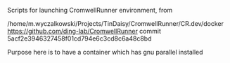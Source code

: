Scripts for launching CromwellRunner environment, from 

/home/m.wyczalkowski/Projects/TinDaisy/CromwellRunner/CR.dev/docker
https://github.com/ding-lab/CromwellRunner
    commit 5acf2e3946327458f01cd794e6c3cd8c6a48c8bd

Purpose here is to have a container which has gnu parallel installed
